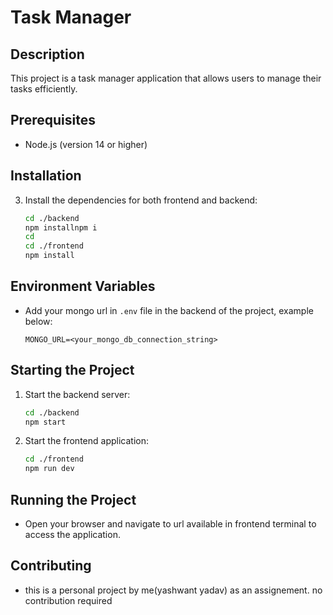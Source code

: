 # Task Manager

## Description

This project is a task manager application that allows users to manage their tasks efficiently.

## Prerequisites
- Node.js (version 14 or higher)

## Installation

3. Install the dependencies for both frontend and backend:
   ```bash
   cd ./backend
   npm installnpm i
   cd
   cd ./frontend
   npm install
   ```

## Environment Variables

- Add your mongo url in `.env` file in the backend of the project, example below:
  ```
  MONGO_URL=<your_mongo_db_connection_string>
  ```

## Starting the Project

1. Start the backend server:
   ```bash
   cd ./backend
   npm start
   ```
2. Start the frontend application:
   ```bash
   cd ./frontend
   npm run dev
   ```

## Running the Project

- Open your browser and navigate to url available in frontend terminal to access the application.

## Contributing

- this is a personal project by me(yashwant yadav) as an assignement. no contribution required
